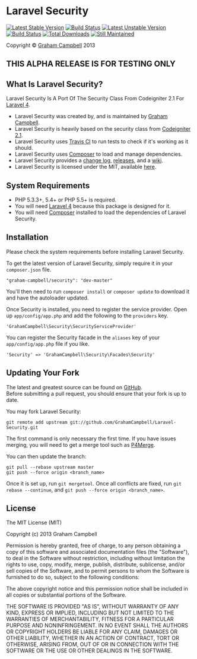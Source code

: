 Laravel Security
==============


[![Latest Stable Version](https://poser.pugx.org/graham-campbell/security/v/stable.png)](https://packagist.org/packages/graham-campbell/security)
[![Build Status](https://travis-ci.org/GrahamCampbell/Laravel-Security.png?branch=master)](https://travis-ci.org/GrahamCampbell/Laravel-Security)
[![Latest Unstable Version](https://poser.pugx.org/graham-campbell/security/v/unstable.png)](https://packagist.org/packages/graham-campbell/security)
[![Build Status](https://travis-ci.org/GrahamCampbell/Laravel-Security.png?branch=develop)](https://travis-ci.org/GrahamCampbell/Laravel-Security)
[![Total Downloads](https://poser.pugx.org/graham-campbell/security/downloads.png)](https://packagist.org/packages/graham-campbell/security)
[![Still Maintained](http://stillmaintained.com/GrahamCampbell/Laravel-Security.png)](http://stillmaintained.com/GrahamCampbell/Laravel-Security)


Copyright © [Graham Campbell](https://github.com/GrahamCampbell) 2013  


## THIS ALPHA RELEASE IS FOR TESTING ONLY


## What Is Laravel Security?

Laravel Security Is A Port Of The Security Class From Codeigniter 2.1 For [Laravel 4](http://laravel.com).  

* Laravel Security was created by, and is maintained by [Graham Campbell](https://github.com/GrahamCampbell).  
* Laravel Security is heavily based on the security class from [Codeigniter 2.1](http://ellislab.com/codeigniter).  
* Laravel Security uses [Travis CI](https://travis-ci.org/GrahamCampbell/Laravel-Security) to run tests to check if it's working as it should.  
* Laravel Security uses [Composer](https://getcomposer.org) to load and manage dependencies.  
* Laravel Security provides a [change log](https://github.com/GrahamCampbell/Laravel-Security/blob/master/CHANGELOG.md), [releases](https://github.com/GrahamCampbell/Laravel-Security/releases), and a [wiki](https://github.com/GrahamCampbell/Laravel-Security/wiki).  
* Laravel Security is licensed under the MIT, available [here](https://github.com/GrahamCampbell/Laravel-Security/blob/master/LICENSE.md).  


## System Requirements

* PHP 5.3.3+, 5.4+ or PHP 5.5+ is required.
* You will need [Laravel 4](http://laravel.com) because this package is designed for it.  
* You will need [Composer](https://getcomposer.org) installed to load the dependencies of Laravel Security.  


## Installation

Please check the system requirements before installing Laravel Security.  

To get the latest version of Laravel Security, simply require it in your `composer.json` file.

`"graham-campbell/security": "dev-master"`

You'll then need to run `composer install` or `composer update` to download it and have the autoloader updated.

Once Security is installed, you need to register the service provider. Open up `app/config/app.php` and add the following to the `providers` key.

`'GrahamCampbell\Security\SecurityServiceProvider'`

You can register the Security facade in the `aliases` key of your `app/config/app.php` file if you like.

`'Security' => 'GrahamCampbell\Security\Facades\Security'`


## Updating Your Fork

The latest and greatest source can be found on [GitHub](https://github.com/GrahamCampbell/Laravel-Security).  
Before submitting a pull request, you should ensure that your fork is up to date.  

You may fork Laravel Security:  

    git remote add upstream git://github.com/GrahamCampbell/Laravel-Security.git

The first command is only necessary the first time. If you have issues merging, you will need to get a merge tool such as [P4Merge](http://perforce.com/product/components/perforce_visual_merge_and_diff_tools).  

You can then update the branch:  

    git pull --rebase upstream master
    git push --force origin <branch_name>

Once it is set up, run `git mergetool`. Once all conflicts are fixed, run `git rebase --continue`, and `git push --force origin <branch_name>`.  


## License

The MIT License (MIT)

Copyright (c) 2013 Graham Campbell

Permission is hereby granted, free of charge, to any person obtaining a copy
of this software and associated documentation files (the "Software"), to deal
in the Software without restriction, including without limitation the rights
to use, copy, modify, merge, publish, distribute, sublicense, and/or sell
copies of the Software, and to permit persons to whom the Software is
furnished to do so, subject to the following conditions:

The above copyright notice and this permission notice shall be included in
all copies or substantial portions of the Software.

THE SOFTWARE IS PROVIDED "AS IS", WITHOUT WARRANTY OF ANY KIND, EXPRESS OR
IMPLIED, INCLUDING BUT NOT LIMITED TO THE WARRANTIES OF MERCHANTABILITY,
FITNESS FOR A PARTICULAR PURPOSE AND NONINFRINGEMENT. IN NO EVENT SHALL THE
AUTHORS OR COPYRIGHT HOLDERS BE LIABLE FOR ANY CLAIM, DAMAGES OR OTHER
LIABILITY, WHETHER IN AN ACTION OF CONTRACT, TORT OR OTHERWISE, ARISING FROM,
OUT OF OR IN CONNECTION WITH THE SOFTWARE OR THE USE OR OTHER DEALINGS IN
THE SOFTWARE.
